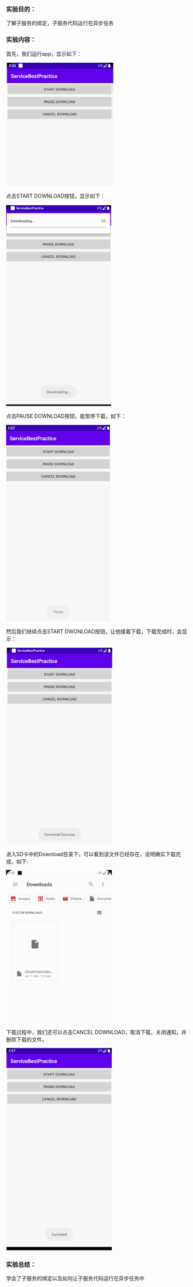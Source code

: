 ### 实验目的：

 了解子服务的绑定，子服务代码运行在异步任务 

### 实验内容：

首先，我们运行app，显示如下：

![1607042357244](实验报告11.assets/1607042357244.png)

点击START DOWNLOAD按钮，显示如下：

![1607042389022](实验报告11.assets/1607042389022.png)

点击PAUSE DOWNLOAD按钮，能暂停下载，如下：

![1607042431419](实验报告11.assets/1607042431419.png)

然后我们继续点击START DWONLOAD按钮，让他接着下载，下载完成时，会显示：

![1607042476898](实验报告11.assets/1607042476898.png)

进入SD卡中的Download目录下，可以看到该文件已经存在，说明确实下载完成，如下:

![1607042542633](实验报告11.assets/1607042542633.png)

下载过程中，我们还可以点击CANCEL DOWNLOAD，取消下载，关闭通知，并删除下载的文件。

![1607042603501](实验报告11.assets/1607042603501.png)

### 实验总结：

学会了子服务的绑定以及如何让子服务代码运行在异步任务中 
